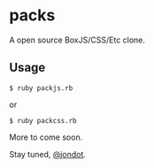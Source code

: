 packs
=====
A open source BoxJS/CSS/Etc clone.

Usage
-----

	$ ruby packjs.rb

or

	$ ruby packcss.rb



More to come soon.  

Stay tuned, [@jondot](http://twitter.com/jondot).
